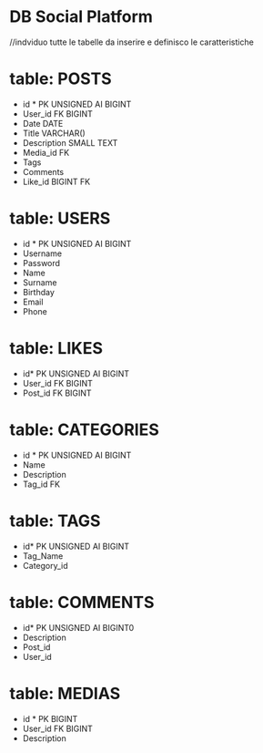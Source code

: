 # DB Social Platform

//indviduo tutte le tabelle da inserire e definisco le caratteristiche

# table: POSTS
- id * PK UNSIGNED AI BIGINT
- User_id FK BIGINT
- Date DATE
- Title VARCHAR()
- Description SMALL TEXT
- Media_id FK
- Tags
- Comments
- Like_id BIGINT FK

# table: USERS
- id * PK UNSIGNED AI BIGINT
- Username
- Password
- Name
- Surname
- Birthday
- Email
- Phone

# table: LIKES
- id* PK  UNSIGNED AI BIGINT
- User_id FK BIGINT
- Post_id FK BIGINT


# table: CATEGORIES
- id * PK UNSIGNED AI BIGINT
- Name
- Description
- Tag_id FK


# table: TAGS
- id* PK UNSIGNED AI BIGINT
- Tag_Name
- Category_id 

# table: COMMENTS
- id* PK UNSIGNED AI BIGINT0
- Description
- Post_id
- User_id

# table: MEDIAS
- id * PK BIGINT
- User_id FK BIGINT
- Description





